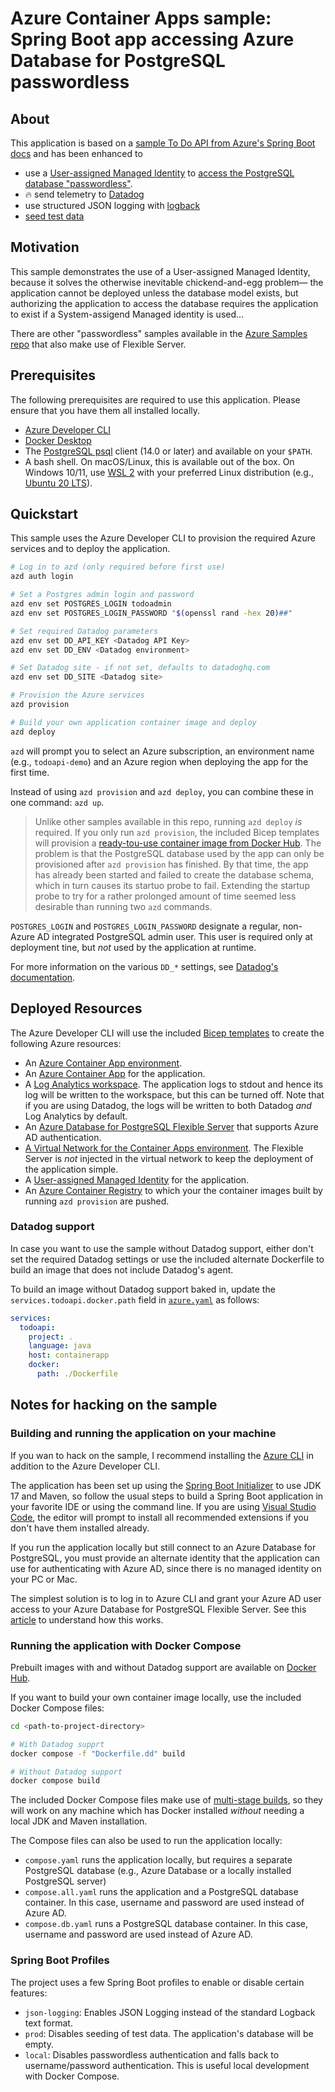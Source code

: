 # Azure Container Apps sample: Spring Boot app accessing Azure Database for PostgreSQL passwordless

## About

This application is based on a [sample To Do API from Azure's Spring Boot docs](https://docs.microsoft.com/en-us/azure/developer/java/spring-framework/configure-spring-data-jpa-with-azure-postgresql) and has been enhanced to
- use a [User-assigned Managed Identity](https://learn.microsoft.com/en-us/azure/active-directory/managed-identities-azure-resources/overview) to [access the PostgreSQL database "passwordless"](https://learn.microsoft.com/en-us/azure/developer/java/spring-framework/migrate-postgresql-to-passwordless-connection).
- 🔥 send telemetry to [Datadog](https://docs.datadoghq.com/serverless/azure_container_apps/?code-lang=java)
- use structured JSON logging with [logback](https://logback.qos.ch)
- [seed test data](#spring-boot-profiles)

## Motivation

This sample demonstrates the use of a User-assigned Managed Identity, 
because it solves the otherwise inevitable chickend-and-egg problem&mdash;
the application cannot be deployed unless the database model exists, 
but authorizing the application to access the database requires the application
to exist if a System-assigend Managed identity is used...

There are other "passwordless" samples available in the [Azure Samples repo](https://github.com/Azure-Samples/Passwordless-Connections-for-Java-Apps) 
that also make use of Flexible Server. 


## Prerequisites

The following prerequisites are required to use this application. Please ensure
that you have them all installed locally.

- [Azure Developer CLI](https://learn.microsoft.com/en-us/azure/developer/azure-developer-cli/)
- [Docker Desktop](https://www.docker.com/products/docker-desktop/)
- The [PostgreSQL psql](https://www.postgresql.org/docs/current/app-psql.html) client (14.0 or later) and available on your `$PATH`. 
- A bash shell. On macOS/Linux, this is available out of the box. On Windows 10/11, use [WSL 2](https://docs.microsoft.com/en-us/windows/wsl/install) with your preferred Linux distribution (e.g., [Ubuntu 20 LTS](https://apps.microsoft.com/store/detail/ubuntu-20046-lts/9MTTCL66CPXJ)).


## Quickstart

This sample uses the Azure Developer CLI to provision the required Azure services and
to deploy the application.

```bash
# Log in to azd (only required before first use)
azd auth login

# Set a Postgres admin login and password
azd env set POSTGRES_LOGIN todoadmin
azd env set POSTGRES_LOGIN_PASSWORD "$(openssl rand -hex 20)##"

# Set required Datadog parameters
azd env set DD_API_KEY <Datadog API Key>
azd env set DD_ENV <Datadog environment>

# Set Datadog site - if not set, defaults to datadoghq.com
azd env set DD_SITE <Datadog site>

# Provision the Azure services
azd provision

# Build your own application container image and deploy
azd deploy
```

`azd` will prompt you to select an Azure subscription, an environment name (e.g., `todoapi-demo`) and an Azure region when deploying the app for the first time.

Instead of using `azd provision` and `azd deploy`, you can combine
these in one command: `azd up`.

>Unlike other samples available in this repo, running `azd deploy` _is_ required. 
>If you only run `azd provision`, the included Bicep templates will provision a 
>[ready-tou-use container image from Docker Hub](https://hub.docker.com/repository/docker/joergjo/java-boot-todo/general). The problem is that the PostgreSQL database used by
>the app can only be provisioned after `azd provision` has finished. By that time, the
>app has already been started and failed to create the database schema, which in turn
>causes its startuo probe to fail. Extending the startup probe to try for a rather prolonged
>amount of time seemed less desirable than running two `azd` commands.

`POSTGRES_LOGIN` and `POSTGRES_LOGIN_PASSWORD` designate a regular, non-Azure AD integrated PostgreSQL admin user. This user is required only at deployment tine, but _not_ used by the application at runtime. 

For more information on the various `DD_*` settings, see [Datadog's documentation](https://docs.datadoghq.com/serverless/azure_container_apps/?code-lang=java#environment-variables).


## Deployed Resources

The Azure Developer CLI will use the included [Bicep templates](./infra/) to create the following Azure resources:
- An [Azure Container App environment](https://docs.microsoft.com/en-us/azure/container-apps/environment).
- An [Azure Container App](https://learn.microsoft.com/en-us/azure/container-apps/overview) for the application.
- A [Log Analytics workspace](https://docs.microsoft.com/en-us/azure/container-apps/monitor?tabs=bash). The application logs to stdout and hence its log will be written to the workspace, but this can be turned off. Note that if you are using Datadog, the logs will be written to both Datadog _and_ Log Analytics by default.
- An [Azure Database for PostgreSQL Flexible Server](https://docs.microsoft.com/en-us/azure/postgresql/flexible-server/overview) that supports Azure AD authentication.
- [A Virtual Network for the Container Apps environment](https://docs.microsoft.com/en-us/azure/container-apps/vnet-custom?tabs=bash&pivots=azure-cli). The Flexible Server is _not_ injected in the virtual network to keep the deployment of the application simple. 
- A [User-assigned Managed Identity](https://learn.microsoft.com/en-us/azure/active-directory/managed-identities-azure-resources/overview) for the application.
- An [Azure Container Registry](https://learn.microsoft.com/en-us/azure/container-registry/) to which your the container images built by running `azd provision` are pushed.

### Datadog support
In case you want to use the sample without Datadog support, either don't set the required Datadog settings or use the included alternate Dockerfile to build an image that does not include Datadog's agent.

To build an image without Datadog support baked in, update the `services.todoapi.docker.path` field in [`azure.yaml`](azure.yaml) as follows:

```yaml
services:
  todoapi:
    project: .
    language: java
    host: containerapp
    docker:
      path: ./Dockerfile
```


## Notes for hacking on the sample

### Building and running the application on your machine

If you wan to hack on the sample, I recommend installing the [Azure CLI](https://learn.microsoft.com/en-us/cli/azure/install-azure-cli) in addition to the Azure Developer CLI.

The application has been set up using the [Spring Boot Initializer](https://start.spring.io) to use JDK 17 and Maven, so follow the usual steps to build a Spring Boot application in your favorite IDE or using the command line. If you are using [Visual Studio Code](https://code.visualstudio.com/), the editor will prompt to install all recommended extensions if you don't have them installed already.

If you run the application locally but still connect to an Azure Database for PostgreSQL, you must provide an alternate identity that the application can use for authenticating
with Azure AD, since there is no managed identity on your PC or Mac.

The simplest solution is to log in to Azure CLI and grant your Azure AD user access to your Azure Database for PostgreSQL Flexible Server. See this [article](https://learn.microsoft.com/en-us/azure/developer/java/spring-framework/authentication) to understand how this works.

### Running the application with Docker Compose

Prebuilt images with and without Datadog support are available on [Docker Hub](https://hub.docker.com/repository/docker/joergjo/java-boot-todo). 

If you want to build your own container image locally, use the included Docker Compose files:

```bash
cd <path-to-project-directory>

# With Datadog supprt
docker compose -f "Dockerfile.dd" build

# Without Datadog support
docker compose build
```

The included Docker Compose files make use of [multi-stage builds](https://docs.docker.com/develop/develop-images/multistage-build/), so they will work on any machine which has Docker installed _without_ needing a local JDK and Maven installation.

The Compose files can also be used to run the application locally:

- `compose.yaml` runs the application locally, but requires a separate PostgreSQL database (e.g., Azure Database or a locally installed PostgreSQL server)
- `compose.all.yaml` runs the application and a PostgreSQL database container. In this case, username and password are used instead of Azure AD.
- `compose.db.yaml` runs a PostgreSQL database container. In this case, username and password are used instead of Azure AD.


### Spring Boot Profiles

The project uses a few Spring Boot profiles to enable or disable certain features:

- `json-logging`: Enables JSON Logging instead of the standard Logback text format.
- `prod`: Disables seeding of test data. The application's database will be empty.
- `local`: Disables passwordless authentication and falls back to username/password authentication. This is useful local development with Docker Compose.
